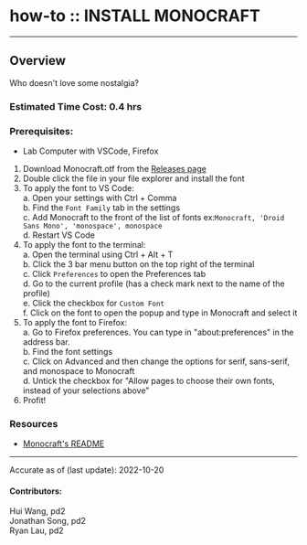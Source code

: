 # how-to :: INSTALL MONOCRAFT
---
## Overview
Who doesn't love some nostalgia?

### Estimated Time Cost: 0.4 hrs

### Prerequisites:
- Lab Computer with VSCode, Firefox

1. Download Monocraft.otf from the [Releases page](https://github.com/IdreesInc/Monocraft/releases)
2. Double click the file in your file explorer and install the font
3. To apply the font to VS Code:  
    a. Open your settings with Ctrl + Comma  
    b. Find the `Font Family` tab in the settings  
    c. Add Monocraft to the front of the list of fonts ex:`Monocraft, 'Droid Sans Mono', 'monospace', monospace`  
    d. Restart VS Code  
4. To apply the font to the terminal:  
    a. Open the terminal using Ctrl + Alt + T  
    b. Click the 3 bar menu button on the top right of the terminal  
    c. Click `Preferences` to open the Preferences tab  
    d. Go to the current profile (has a check mark next to the name of the profile)  
    e. Click the checkbox for `Custom Font`  
    f. Click on the font to open the popup and type in Monocraft and select it  
5. To apply the font to Firefox:  
    a. Go to Firefox preferences. You can type in "about:preferences" in the address bar.  
    b. Find the font settings  
    c. Click on Advanced and then change the options for serif, sans-serif, and monospace to Monocraft  
    d. Untick the checkbox for "Allow pages to choose their own fonts, instead of your selections above"  
6. Profit!


### Resources
* [Monocraft's README](https://github.com/IdreesInc/Monocraft)

---

Accurate as of (last update): 2022-10-20

#### Contributors:  
Hui Wang, pd2  
Jonathan Song, pd2  
Ryan Lau, pd2  
